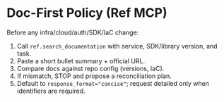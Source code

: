 # Doc-First Policy (Ref MCP)

Before any infra/cloud/auth/SDK/IaC change:
1) Call `ref.search_documentation` with service, SDK/library version, and task.
2) Paste a short bullet summary + official URL.
3) Compare docs against repo config (versions, IaC).
4) If mismatch, STOP and propose a reconciliation plan.
5) Default to `response_format="concise"`; request detailed only when identifiers are required.
